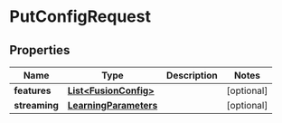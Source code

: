 # PutConfigRequest

## Properties
Name | Type | Description | Notes
------------ | ------------- | ------------- | -------------
**features** | [**List&lt;FusionConfig&gt;**](FusionConfig.md) |  |  [optional]
**streaming** | [**LearningParameters**](LearningParameters.md) |  |  [optional]
